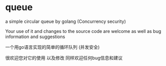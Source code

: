 # queue
a simple circular queue by golang (Concurrency security)

Your use of it and changes to the source code are welcome as well as bug information and suggestions



一个用go语言实现的简单的循环队列 (并发安全)

很欢迎您对它的使用 以及修改 同样欢迎任何bug信息和建议
